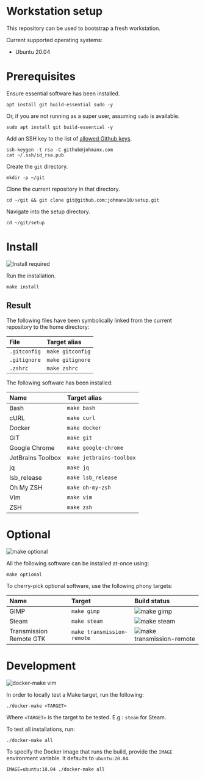 # Workstation setup

This repository can be used to bootstrap a fresh workstation.

Current supported operating systems:

- Ubuntu 20.04

# Prerequisites

Ensure essential software has been installed.

```
apt install git build-essential sudo -y
```

Or, if you are not running as a super user, assuming `sudo` is available.

```
sudo apt install git build-essential -y
```

Add an SSH key to the list of
[allowed Github keys](https://github.com/settings/keys).

```
ssh-keygen -t rsa -C github@johmanx.com
cat ~/.ssh/id_rsa.pub
```

Create the `git` directory.

```
mkdir -p ~/git
```

Clone the current repository in that directory.

```
cd ~/git && git clone git@github.com:johmanx10/setup.git
```

Navigate into the setup directory.

```
cd ~/git/setup
```

# Install

![Install required](https://github.com/johmanx10/setup/workflows/make%20install/badge.svg)

Run the installation.

```
make install
```

## Result

The following files have been symbolically linked from the current repository to
the home directory:

| File         | Target alias     |
|:-------------|:-----------------|
| `.gitconfig` | `make gitconfig` |
| `.gitignore` | `make gitignore` |
| `.zshrc`     | `make zshrc`     |

The following software has been installed:

| Name              | Target alias             |
|:------------------|:-------------------------|
| Bash              | `make bash`              |
| cURL              | `make curl`              |
| Docker            | `make docker`            |
| GIT               | `make git`               |
| Google Chrome     | `make google-chrome`     |
| JetBrains Toolbox | `make jetbrains-toolbox` |
| jq                | `make jq`                |
| lsb_release       | `make lsb_release`       |
| Oh My ZSH         | `make oh-my-zsh`         |
| Vim               | `make vim`               |
| ZSH               | `make zsh`               |

# Optional

![make optional](https://github.com/johmanx10/setup/workflows/make%20optional/badge.svg)

All the following software can be installed at-once using:

```
make optional
```

To cherry-pick optional software, use the following phony targets:

| Name                    | Target                     | Build status |
|:------------------------|:---------------------------|:-------------|
| GIMP                    | `make gimp`                | ![make gimp](https://github.com/johmanx10/setup/workflows/make%20gimp/badge.svg) |
| Steam                   | `make steam`               | ![make steam](https://github.com/johmanx10/setup/workflows/make%20steam/badge.svg) |
| Transmission Remote GTK | `make transmission-remote` | ![make transmission-remote](https://github.com/johmanx10/setup/workflows/make%20transmission-remote/badge.svg) |

# Development

![docker-make vim](https://github.com/johmanx10/setup/workflows/docker-make%20vim/badge.svg)

In order to locally test a Make target, run the following:

```
./docker-make <TARGET>
```

Where `<TARGET>` is the target to be tested. E.g.: `steam` for Steam.

To test all installations, run:

```
./docker-make all
```

To specify the Docker image that runs the build, provide the `IMAGE` environment
variable. It defaults to `ubuntu:20.04`.

```
IMAGE=ubuntu:18.04 ./docker-make all
```